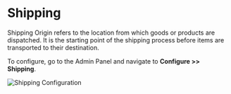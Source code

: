 # Shipping

Shipping Origin refers to the location from which goods or products are dispatched. It is the starting point of the shipping process before items are transported to their destination.

To configure, go to the Admin Panel and navigate to **Configure >> Shipping**.

<img src="/images/configure/shipping.png" alt="Shipping Configuration" />

